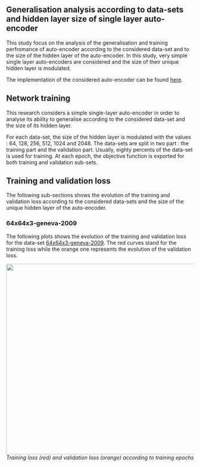 ## Generalisation analysis according to data-sets and hidden layer size of single layer auto-encoder

This study focus on the analysis of the generalisation and training perfromance
of auto-encoder according to the considered data-set and to the size of the
hidden layer of the auto-encoder. In this study, very simple single layer
auto-encoders are considered and the size of their unique hidden layer is modulated.

The implementation of the considered auto-encoder can be found [here](https://github.com/nils-hamel/turing-project/blob/master/src/turing-auto/auto-inv-hsv-osi-l2/README.md).

## Network training

This research considers a simple single-layer auto-encoder in order to analyse
its ability to generalise according to the considered data-set and the size of
its hidden layer.

For each data-set, the size of the hidden layer is modulated with the values :
64, 128, 256, 512, 1024 and 2048. The data-sets are split in two part : the
training part and the validation part. Usually, eighty percents of the data-set
is used for training. At each epoch, the objective function is exported for both
training and validation sub-sets.

## Training and validation loss

The following sub-sections shows the evolution of the training and validation
loss according to the considered data-sets and the size of the unique hidden
layer of the auto-encoder.

### 64x64x3-geneva-2009

The following plots shows the evolution of the training and validation loss for
the data-set [64x64x3-geneva-2009](https://github.com/nils-hamel/turing-project/blob/master/doc/dataset/64x64x3-geneva-2009.md).
The red curves stand for the training loss while the orange one represents the
evolution of the validation loss.

<p align="center">
    <img src="https://github.com/nils-hamel/turing-project/blob/master/doc/research/fbdf7076fae65267/64x64x3-geneva-2009-loss.jpg?raw=true" width="512">
    <br />
    <i>Training loss (red) and validation loss (orange) according to training epochs</i>
</p>
